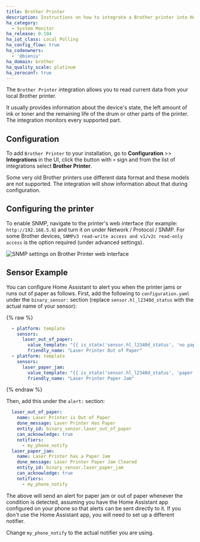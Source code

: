 ```yaml
---
title: Brother Printer
description: Instructions on how to integrate a Brother printer into Home Assistant.
ha_category:
  - System Monitor
ha_release: 0.104
ha_iot_class: Local Polling
ha_config_flow: true
ha_codeowners:
  - '@bieniu'
ha_domain: brother
ha_quality_scale: platinum
ha_zeroconf: true
---
```


The `Brother Printer` integration allows you to read current data from your local Brother printer.

It usually provides information about the device's state, the left amount of ink or toner and the remaining life of the drum or other parts of the printer.
The integration monitors every supported part.

## Configuration

To add `Brother Printer` to your installation, go to **Configuration** >> **Integrations** in the UI, click the button with `+` sign and from the list of integrations select **Brother Printer**.

<div class="note warning">

Some very old Brother printers use different data format and these models are not supported. The integration will show information about that during configuration.

</div>

## Configuring the printer

To enable SNMP, navigate to the printer's web interface (for example: `http://192.168.5.6`) and turn it on under Network / Protocol / SNMP.
For some Brother devices, `SNMPv3 read-write access and v1/v2c read-only access` is the option required (under advanced settings).

![SNMP settings on Brother Printer web interface](/images/integrations/brother/brother-printer-webui.png)

## Sensor Example

You can configure Home Assistant to alert you when the printer jams or runs out of paper as follows.  First, add the following to `configuration.yaml` under the `binary_sensor:` section (replace `sensor.hl_l2340d_status` with the actual name of your sensor):

{% raw %}

```yaml
  - platform: template
    sensors:
      laser_out_of_paper:
        value_template: "{{ is_state('sensor.hl_l2340d_status', 'no paper') }}"
        friendly_name: "Laser Printer Out of Paper"
  - platform: template
    sensors:
      laser_paper_jam:
        value_template: "{{ is_state('sensor.hl_l2340d_status', 'paper jam') }}"
        friendly_name: "Laser Printer Paper Jam"
```

{% endraw %}

Then, add this under the `alert:` section:

```yaml
  laser_out_of_paper:
    name: Laser Printer is Out of Paper
    done_message: Laser Printer Has Paper
    entity_id: binary_sensor.laser_out_of_paper
    can_acknowledge: true
    notifiers:
      - my_phone_notify
  laser_paper_jam:
    name: Laser Printer has a Paper Jam
    done_message: Laser Printer Paper Jam Cleared
    entity_id: binary_sensor.laser_paper_jam
    can_acknowledge: true
    notifiers:
      - my_phone_notify
```

The above will send an alert for paper jam or out of paper whenever the condition is detected, assuming you have the Home Assistant app configured on your phone so that alerts can be sent directly to it. If you don't use the Home Assistant app, you will need to set up a different notifier.

Change `my_phone_notify` to the actual notifier you are using.
